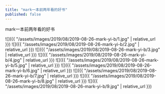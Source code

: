 ```yaml
---
title: "mark一本前两年看的好书"
published: false
---
```

mark一本前两年看的好书



![]({{ "/assets/images/2019/08/2019-08-26-mark-yi-b/1.jpg" | relative_url }})
![]({{ "/assets/images/2019/08/2019-08-26-mark-yi-b/2.jpg" | relative_url }})
![]({{ "/assets/images/2019/08/2019-08-26-mark-yi-b/3.jpg" | relative_url }})
![]({{ "/assets/images/2019/08/2019-08-26-mark-yi-b/4.jpg" | relative_url }})
![]({{ "/assets/images/2019/08/2019-08-26-mark-yi-b/5.jpg" | relative_url }})
![]({{ "/assets/images/2019/08/2019-08-26-mark-yi-b/6.jpg" | relative_url }})
![]({{ "/assets/images/2019/08/2019-08-26-mark-yi-b/7.jpg" | relative_url }})
![]({{ "/assets/images/2019/08/2019-08-26-mark-yi-b/8.jpg" | relative_url }})
![]({{ "/assets/images/2019/08/2019-08-26-mark-yi-b/9.jpg" | relative_url }})
